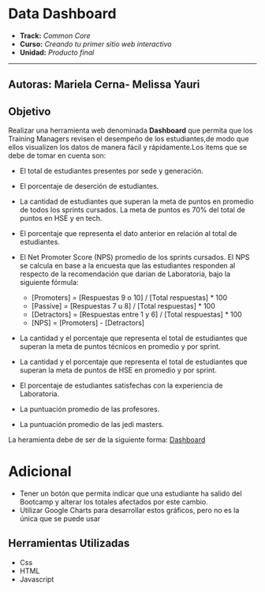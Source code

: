 # Data Dashboard

* **Track:** _Common Core_
* **Curso:** _Creando tu primer sitio web interactivo_
* **Unidad:** _Producto final_

***
## Autoras: Mariela Cerna- Melissa Yauri
## Objetivo

Realizar una herramienta web denominada **Dashboard** que permita que los Training Managers revisen el desempeño de los estudiantes,de modo que ellos visualizen los datos de manera  fácil y rápidamente.Los items que se debe de tomar en cuenta son:
* El total de estudiantes presentes por sede y generación.
* El porcentaje de deserción de estudiantes.
* La cantidad de estudiantes que superan la meta de puntos en promedio de todos los sprints cursados. La meta de puntos es 70% del total de puntos en HSE y en tech.
* El porcentaje que representa el dato anterior en relación al total de estudiantes.
* El Net Promoter Score (NPS) promedio de los sprints cursados. El NPS se calcula en base a la encuesta que las estudiantes responden al respecto de la recomendación que darían de Laboratoria, bajo la siguiente fórmula:
  * [Promoters] = [Respuestas 9 o 10] / [Total respuestas] * 100
  * [Passive] = [Respuestas 7 u 8] / [Total respuestas] * 100
  * [Detractors] = [Respuestas entre 1 y 6] / [Total respuestas] * 100
  * [NPS] = [Promoters] - [Detractors]

* La cantidad y el porcentaje que representa el total de estudiantes que superan la meta de puntos técnicos en promedio y por sprint.
* La cantidad y el porcentaje que representa el total de estudiantes que superan la meta de puntos de HSE en promedio y por sprint.
* El porcentaje de estudiantes satisfechas con la experiencia de Laboratoria.
* La puntuación promedio de las profesores.
* La puntuación promedio de las jedi masters.

La heramienta debe de ser de la siguiente forma:
[Dashboard](https://marvelapp.com/104ejifg/screen/33742285)

# Adicional
* Tener un botón que permita indicar que una estudiante ha salido del Bootcamp y alterar los totales afectados por este cambio.
* Utilizar Google Charts  para desarrollar estos gráficos, pero no es la única que se puede usar

## Herramientas Utilizadas
* Css
* HTML
* Javascript
